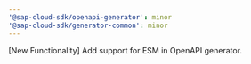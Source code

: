 ```yaml
---
'@sap-cloud-sdk/openapi-generator': minor
'@sap-cloud-sdk/generator-common': minor
---
```


[New Functionality] Add support for ESM in OpenAPI generator.

